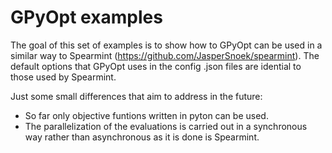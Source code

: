 GPyOpt examples
======

The goal of this set of examples is to show how to GPyOpt can be used in a similar way to Spearmint (https://github.com/JasperSnoek/spearmint). The default options that GPyOpt uses in the config .json files are idential to those used by Spearmint. 

Just some small differences that aim to address in the future:

* So far only objective funtions written in pyton can be used.
* The parallelization of the evaluations is carried out in a synchronous way rather than asynchronous as it is done is Spearmint.







